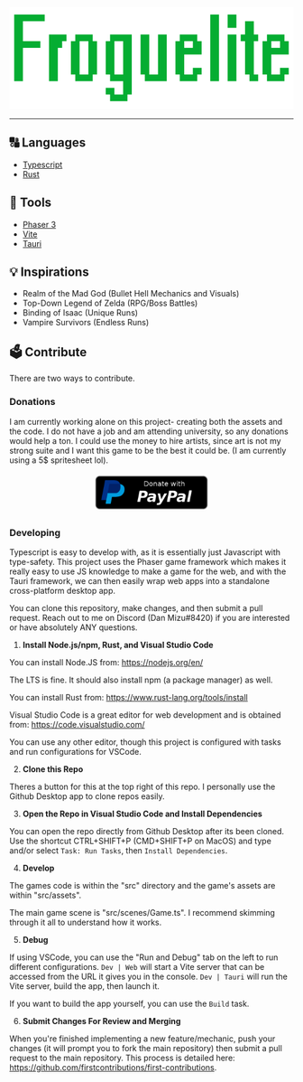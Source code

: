 <p align="center">
  <a align="center" href='#'/>
    <img src="logo.svg" height="180rem" alt="Logo" />
  </a>
</p>

<hr>

## 🔠 **Languages**

-   [Typescript](https://www.typescriptlang.org/)
-   [Rust](https://www.rust-lang.org/)

## 🧰 **Tools**

-   [Phaser 3](https://phaser.io/)
-   [Vite](https://vitejs.dev/)
-   [Tauri](https://tauri.app/)

## 💡 **Inspirations**

-   Realm of the Mad God (Bullet Hell Mechanics and Visuals)
-   Top-Down Legend of Zelda (RPG/Boss Battles)
-   Binding of Isaac (Unique Runs)
-   Vampire Survivors (Endless Runs)

## 🗳️ **Contribute**

There are two ways to contribute.

### **Donations**

I am currently working alone on this project- creating both the assets and the code. I do not have a job and am attending university, so any donations would help a ton. I could use the money to hire artists, since art is not my strong suite and I want this game to be the best it could be. (I am currently using a 5$ spritesheet lol).

<p align="center" style="display: flex; justify-content: center; align-items: center;">
    <a href="https://www.paypal.com/paypalme/DanMizu" target="_blank" style="padding: 1%">
        <img height="60rem" src="paypal-donate-button.webp" alt="Donations"/>
    </a>
</p>

### **Developing**

Typescript is easy to develop with, as it is essentially just Javascript with type-safety. This project uses the Phaser game framework which makes it really easy to use JS knowledge to make a game for the web, and with the Tauri framework, we can then easily wrap web apps into a standalone cross-platform desktop app.

You can clone this repository, make changes, and then submit a pull request. Reach out to me on Discord (Dan Mizu#8420) if you are interested or have absolutely ANY questions.

1. **Install Node.js/npm, Rust, and Visual Studio Code**

You can install Node.JS from: <https://nodejs.org/en/>

The LTS is fine. It should also install npm (a package manager) as well.

You can install Rust from: <https://www.rust-lang.org/tools/install>

Visual Studio Code is a great editor for web development and is obtained from: <https://code.visualstudio.com/>

You can use any other editor, though this project is configured with tasks and run configurations for VSCode.

2. **Clone this Repo**

Theres a button for this at the top right of this repo. I personally use the Github Desktop app to clone repos easily.

3. **Open the Repo in Visual Studio Code and Install Dependencies**

You can open the repo directly from Github Desktop after its been cloned. Use the shortcut CTRL+SHIFT+P (CMD+SHIFT+P on MacOS) and type and/or select `Task: Run Tasks`, then `Install Dependencies`.

4. **Develop**

The games code is within the "src" directory and the game's assets are within "src/assets".

The main game scene is "src/scenes/Game.ts". I recommend skimming through it all to understand how it works.

5. **Debug**

If using VSCode, you can use the "Run and Debug" tab on the left to run different configurations. `Dev | Web` will start a Vite server that can be accessed from the URL it gives you in the console. `Dev | Tauri` will run the Vite server, build the app, then launch it.

If you want to build the app yourself, you can use the `Build` task.

6. **Submit Changes For Review and Merging**

When you're finished implementing a new feature/mechanic, push your changes (it will prompt you to fork the main repository) then submit a pull request to the main repository. This process is detailed here: <https://github.com/firstcontributions/first-contributions>.
